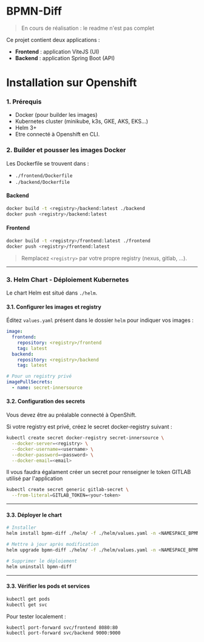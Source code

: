 # BPMN-Diff

> En cours de réalisation : le readme n'est pas complet

Ce projet contient deux applications :

* **Frontend** : application ViteJS (UI)
* **Backend** : application Spring Boot (API)

# Installation sur Openshift

### 1. Prérequis

* Docker (pour builder les images)
* Kubernetes cluster (minikube, k3s, GKE, AKS, EKS…)
* Helm 3+
* Etre connecté à Openshift en CLI.

### 2. Builder et pousser les images Docker

Les Dockerfile se trouvent dans :

* `./frontend/Dockerfile`
* `./backend/Dockerfile`

#### Backend

```bash
docker build -t <registry>/backend:latest ./backend
docker push <registry>/backend:latest
```

#### Frontend

```bash
docker build -t <registry>/frontend:latest ./frontend
docker push <registry>/frontend:latest
```

> Remplacez `<registry>` par votre propre registry (nexus, gitlab, ...).

---

### 3. Helm Chart - Déploiement Kubernetes

Le chart Helm est situé dans `./helm`.

#### 3.1. Configurer les images et registry

Éditez `values.yaml` présent dans le dossier `helm` pour indiquer vos images :

```yaml
image:
  frontend:
    repository: <registry>/frontend
    tag: latest
  backend:
    repository: <registry>/backend
    tag: latest

# Pour un registry privé
imagePullSecrets:
  - name: secret-innersource
```
#### 3.2. Configuration des secrets

Vous devez être au préalable connecté à OpenShift.

Si votre registry est privé, créez le secret docker-registry suivant :

```bash
kubectl create secret docker-registry secret-innersource \
  --docker-server=<registry> \
  --docker-username=<username> \
  --docker-password=<password> \
  --docker-email=<email>
```

Il vous faudra égalament créer un secret pour renseigner le token GITLAB utilisé par l'application
```bash
kubectl create secret generic gitlab-secret \
  --from-literal=GITLAB_TOKEN=<your-token>
```
---

#### 3.3. Déployer le chart

```bash
# Installer
helm install bpmn-diff ./helm/ -f ./helm/values.yaml -n <NAMESPACE_BPMN_DIFF>

# Mettre à jour après modification
helm upgrade bpmn-diff ./helm/ -f ./helm/values.yaml -n <NAMESPACE_BPMN_DIFF>

# Supprimer le déploiement
helm uninstall bpmn-diff
```

---

#### 3.3. Vérifier les pods et services

```bash
kubectl get pods
kubectl get svc
```

Pour tester localement :

```bash
kubectl port-forward svc/frontend 8080:80
kubectl port-forward svc/backend 9000:9000
```